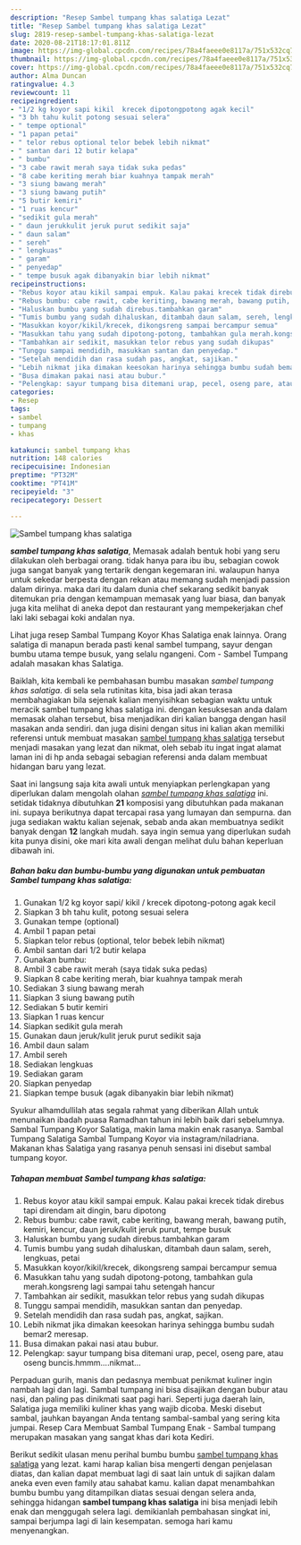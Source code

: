```yaml
---
description: "Resep Sambel tumpang khas salatiga Lezat"
title: "Resep Sambel tumpang khas salatiga Lezat"
slug: 2819-resep-sambel-tumpang-khas-salatiga-lezat
date: 2020-08-21T18:17:01.811Z
image: https://img-global.cpcdn.com/recipes/78a4faeee0e8117a/751x532cq70/sambel-tumpang-khas-salatiga-foto-resep-utama.jpg
thumbnail: https://img-global.cpcdn.com/recipes/78a4faeee0e8117a/751x532cq70/sambel-tumpang-khas-salatiga-foto-resep-utama.jpg
cover: https://img-global.cpcdn.com/recipes/78a4faeee0e8117a/751x532cq70/sambel-tumpang-khas-salatiga-foto-resep-utama.jpg
author: Alma Duncan
ratingvalue: 4.3
reviewcount: 11
recipeingredient:
- "1/2 kg koyor sapi kikil  krecek dipotongpotong agak kecil"
- "3 bh tahu kulit potong sesuai selera"
- " tempe optional"
- "1 papan petai"
- " telor rebus optional telor bebek lebih nikmat"
- " santan dari 12 butir kelapa"
- " bumbu"
- "3 cabe rawit merah saya tidak suka pedas"
- "8 cabe keriting merah biar kuahnya tampak merah"
- "3 siung bawang merah"
- "3 siung bawang putih"
- "5 butir kemiri"
- "1 ruas kencur"
- "sedikit gula merah"
- " daun jerukkulit jeruk purut sedikit saja"
- " daun salam"
- " sereh"
- " lengkuas"
- " garam"
- " penyedap"
- " tempe busuk agak dibanyakin biar lebih nikmat"
recipeinstructions:
- "Rebus koyor atau kikil sampai empuk. Kalau pakai krecek tidak direbus tapi direndam ait dingin, baru dipotong"
- "Rebus bumbu: cabe rawit, cabe keriting, bawang merah, bawang putih, kemiri, kencur, daun jeruk/kulit jeruk purut, tempe busuk"
- "Haluskan bumbu yang sudah direbus.tambahkan garam"
- "Tumis bumbu yang sudah dihaluskan, ditambah daun salam, sereh, lengkuas, petai"
- "Masukkan koyor/kikil/krecek, dikongsreng sampai bercampur semua"
- "Masukkan tahu yang sudah dipotong-potong, tambahkan gula merah.kongsreng lagi sampai tahu setengah hancur"
- "Tambahkan air sedikit, masukkan telor rebus yang sudah dikupas"
- "Tunggu sampai mendidih, masukkan santan dan penyedap."
- "Setelah mendidih dan rasa sudah pas, angkat, sajikan."
- "Lebih nikmat jika dimakan keesokan harinya sehingga bumbu sudah bemar2 meresap."
- "Busa dimakan pakai nasi atau bubur."
- "Pelengkap: sayur tumpang bisa ditemani urap, pecel, oseng pare, atau oseng buncis.hmmm....nikmat..."
categories:
- Resep
tags:
- sambel
- tumpang
- khas

katakunci: sambel tumpang khas 
nutrition: 148 calories
recipecuisine: Indonesian
preptime: "PT32M"
cooktime: "PT41M"
recipeyield: "3"
recipecategory: Dessert

---
```



![Sambel tumpang khas salatiga](https://img-global.cpcdn.com/recipes/78a4faeee0e8117a/751x532cq70/sambel-tumpang-khas-salatiga-foto-resep-utama.jpg)

<b><i>sambel tumpang khas salatiga</i></b>, Memasak adalah bentuk hobi yang seru dilakukan oleh berbagai orang. tidak hanya para ibu ibu, sebagian cowok juga sangat banyak yang tertarik dengan kegemaran ini. walaupun hanya untuk sekedar berpesta dengan rekan atau memang sudah menjadi passion dalam dirinya. maka dari itu dalam dunia chef sekarang sedikit banyak ditemukan pria dengan kemampuan memasak yang luar biasa, dan banyak juga kita melihat di aneka depot dan restaurant yang mempekerjakan chef laki laki sebagai koki andalan nya.

Lihat juga resep Sambal Tumpang Koyor Khas Salatiga enak lainnya. Orang salatiga di manapun berada pasti kenal sambel tumpang, sayur dengan bumbu utama tempe busuk, yang selalu ngangeni. Com - Sambel Tumpang adalah masakan khas Salatiga.

Baiklah, kita kembali ke pembahasan bumbu masakan <i>sambel tumpang khas salatiga</i>. di sela sela rutinitas kita, bisa jadi akan terasa membahagiakan bila sejenak kalian menyisihkan sebagian waktu untuk meracik sambel tumpang khas salatiga ini. dengan kesuksesan anda dalam memasak olahan tersebut, bisa menjadikan diri kalian bangga dengan hasil masakan anda sendiri. dan juga disini dengan situs ini kalian akan memiliki referensi untuk membuat masakan <u>sambel tumpang khas salatiga</u> tersebut menjadi masakan yang lezat dan nikmat, oleh sebab itu ingat ingat alamat laman ini di hp anda sebagai sebagian referensi anda dalam membuat hidangan baru yang lezat.


Saat ini langsung saja kita awali untuk menyiapkan perlengkapan yang diperlukan dalam mengolah olahan <u><i>sambel tumpang khas salatiga</i></u> ini. setidak tidaknya dibutuhkan <b>21</b> komposisi yang dibutuhkan pada makanan ini. supaya berikutnya dapat tercapai rasa yang lumayan dan sempurna. dan juga sediakan waktu kalian sejenak, sebab anda akan membuatnya sedikit banyak dengan <b>12</b> langkah mudah. saya ingin semua yang diperlukan sudah kita punya disini, oke mari kita awali dengan melihat dulu bahan keperluan dibawah ini.

<!--inarticleads1-->

##### Bahan baku dan bumbu-bumbu yang digunakan untuk pembuatan Sambel tumpang khas salatiga:

1. Gunakan 1/2 kg koyor sapi/ kikil / krecek dipotong-potong agak kecil
1. Siapkan 3 bh tahu kulit, potong sesuai selera
1. Gunakan  tempe (optional)
1. Ambil 1 papan petai
1. Siapkan  telor rebus (optional, telor bebek lebih nikmat)
1. Ambil  santan dari 1/2 butir kelapa
1. Gunakan  bumbu:
1. Ambil 3 cabe rawit merah (saya tidak suka pedas)
1. Siapkan 8 cabe keriting merah, biar kuahnya tampak merah
1. Sediakan 3 siung bawang merah
1. Siapkan 3 siung bawang putih
1. Sediakan 5 butir kemiri
1. Siapkan 1 ruas kencur
1. Siapkan sedikit gula merah
1. Gunakan  daun jeruk/kulit jeruk purut sedikit saja
1. Ambil  daun salam
1. Ambil  sereh
1. Sediakan  lengkuas
1. Sediakan  garam
1. Siapkan  penyedap
1. Siapkan  tempe busuk (agak dibanyakin biar lebih nikmat)


Syukur alhamdullilah atas segala rahmat yang diberikan Allah untuk menunaikan ibadah puasa Ramadhan tahun ini lebih baik dari sebelumnya. Sambal Tumpang Koyor Salatiga, makin lama makin enak rasanya. Sambal Tumpang Salatiga Sambal Tumpang Koyor via instagram/niladriana. Makanan khas Salatiga yang rasanya penuh sensasi ini disebut sambal tumpang koyor. 

<!--inarticleads2-->

##### Tahapan membuat Sambel tumpang khas salatiga:

1. Rebus koyor atau kikil sampai empuk. Kalau pakai krecek tidak direbus tapi direndam ait dingin, baru dipotong
1. Rebus bumbu: cabe rawit, cabe keriting, bawang merah, bawang putih, kemiri, kencur, daun jeruk/kulit jeruk purut, tempe busuk
1. Haluskan bumbu yang sudah direbus.tambahkan garam
1. Tumis bumbu yang sudah dihaluskan, ditambah daun salam, sereh, lengkuas, petai
1. Masukkan koyor/kikil/krecek, dikongsreng sampai bercampur semua
1. Masukkan tahu yang sudah dipotong-potong, tambahkan gula merah.kongsreng lagi sampai tahu setengah hancur
1. Tambahkan air sedikit, masukkan telor rebus yang sudah dikupas
1. Tunggu sampai mendidih, masukkan santan dan penyedap.
1. Setelah mendidih dan rasa sudah pas, angkat, sajikan.
1. Lebih nikmat jika dimakan keesokan harinya sehingga bumbu sudah bemar2 meresap.
1. Busa dimakan pakai nasi atau bubur.
1. Pelengkap: sayur tumpang bisa ditemani urap, pecel, oseng pare, atau oseng buncis.hmmm....nikmat...


Perpaduan gurih, manis dan pedasnya membuat penikmat kuliner ingin nambah lagi dan lagi. Sambal tumpang ini bisa disajikan dengan bubur atau nasi, dan paling pas dinikmati saat pagi hari. Seperti juga daerah lain, Salatiga juga memiliki kuliner khas yang wajib dicoba. Meski disebut sambal, jauhkan bayangan Anda tentang sambal-sambal yang sering kita jumpai. Resep Cara Membuat Sambal Tumpang Enak - Sambal tumpang merupakan masakan yang sangat khas dari kota Kediri. 

Berikut sedikit ulasan menu perihal bumbu bumbu <u>sambel tumpang khas salatiga</u> yang lezat. kami harap kalian bisa mengerti dengan penjelasan diatas, dan kalian dapat membuat lagi di saat lain untuk di sajikan dalam aneka even even family atau sahabat kamu. kalian dapat menambahkan bumbu bumbu yang ditampilkan diatas sesuai dengan selera anda, sehingga hidangan <b>sambel tumpang khas salatiga</b> ini bisa menjadi lebih enak dan menggugah selera lagi. demikianlah pembahasan singkat ini, sampai berjumpa lagi di lain kesempatan. semoga hari kamu menyenangkan.
